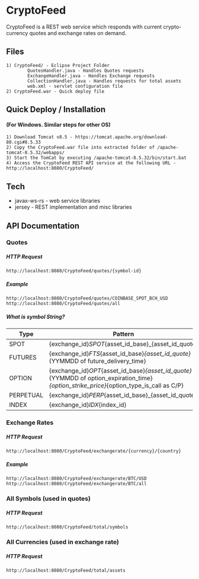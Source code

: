# CryptoFeed

CryptoFeed is a REST web service which responds with current crypto-currency quotes and exchange rates on demand.

## Files
    1) CryptoFeed/ - Eclipse Project Folder
            QuotesHandler.java - Handles Quotes requests
            ExchangeHandler.java - Handles Exchange requests
            CollectionHandler.java - Handles requests for total assets
            web.xml - servlet configuration file
    2) CryptoFeed.war - Quick deploy file 

## Quick Deploy / Installation 
#### (For Windows. Similar steps for other OS)
    1) Download Tomcat v8.5 - https://tomcat.apache.org/download-80.cgi#8.5.33
    2) Copy the CryptoFeed.war file into extracted folder of /apache-tomcat-8.5.32/webapps/
    3) Start the TomCat by executing /apache-tomcat-8.5.32/bin/start.bat
    4) Access the CryptoFeed REST API service at the following URL - http://localhost:8080/CryptoFeed/ 
    
## Tech
* javax-ws-rs - web service libraries
* jersey - REST implementation and misc libraries

## API Documentation
### Quotes
##### HTTP Request
    http://localhost:8080/CryptoFeed/quotes/{symbol-id}
##### Example
    http://localhost:8080/CryptoFeed/quotes/COINBASE_SPOT_BCH_USD
    http://localhost:8080/CryptoFeed/quotes/all

##### What is symbol String?
|Type|Pattern|
|----|-------|
|SPOT|{exchange_id}_SPOT_{asset_id_base}_{asset_id_quote}|
|FUTURES|{exchange_id}_FTS_{asset_id_base}_{asset_id_quote}_{YYMMDD of future_delivery_time}|
|OPTION|{exchange_id}_OPT_{asset_id_base}_{asset_id_quote}_{YYMMDD of option_expiration_time}_{option_strike_price}_{option_type_is_call as C/P}|
|PERPETUAL|{exchange_id}_PERP_{asset_id_base}_{asset_id_quote}|
|INDEX|{exchange_id}_IDX_{index_id}|

### Exchange Rates
##### HTTP Request
    http://localhost:8080/CryptoFeed/exchangerate/{currency}/{country}
##### Example
    http://localhost:8080/CryptoFeed/exchangerate/BTC/USD
    http://localhost:8080/CryptoFeed/exchangerate/BTC/all

### All Symbols (used in quotes)
##### HTTP Request
    http://localhost:8080/CryptoFeed/total/symbols

### All Currencies (used in exchange rate)
##### HTTP Request
    http://localhost:8080/CryptoFeed/total/assets